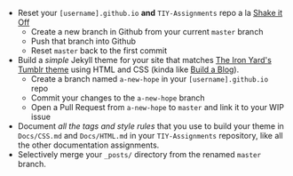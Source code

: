 * Reset your `[username].github.io` **and** `TIY-Assignments` repo a la [Shake it Off](https://github.com/TheIronYard--Orlando/FEE--2014--FALL/blob/master/Assignments/04--Shake-it-off.md)
  * Create a new branch in Github from your current `master` branch
  * Push that branch into Github
  * Reset `master` back to the first commit
* Build a _simple_ Jekyll theme for your site that matches [The Iron Yard's Tumblr theme](https://www.pixelunion.net/themes/tumblr/longform/) using HTML and CSS (kinda like [Build a Blog](https://github.com/TheIronYard--Orlando/FEE--2014--FALL/blob/master/Assignments/19--Build-a-Blog.md)).
  * Create a branch named `a-new-hope` in your `[username].github.io` repo
  * Commit your changes to the `a-new-hope` branch
  * Open a Pull Request from `a-new-hope` to `master` and link it to your WIP issue
* Document _all the tags and style rules_ that you use to build your theme in `Docs/CSS.md` and `Docs/HTML.md` in your `TIY-Assignments` repository, like all the other documentation assignments.
* Selectively merge your `_posts/` directory from the renamed `master` branch.
